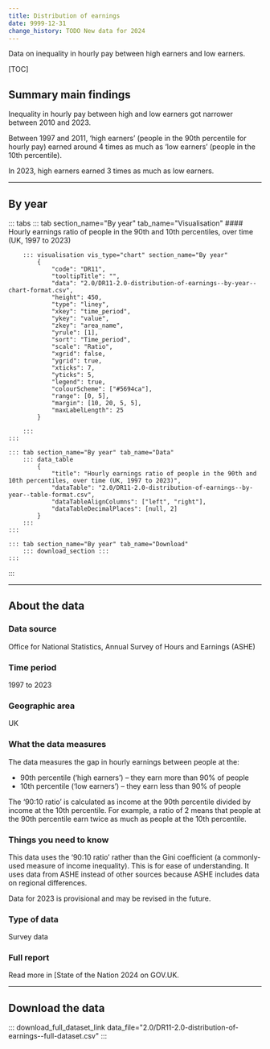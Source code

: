 ```yaml
---
title: Distribution of earnings
date: 9999-12-31
change_history: TODO New data for 2024
---
```


Data on inequality in hourly pay between high earners and low earners.

[TOC]

## Summary main findings

Inequality in hourly pay between high and low earners got narrower between 2010 and 2023.

Between 1997 and 2011, ‘high earners’ (people in the 90th percentile for hourly pay) earned around 4 times as much as ‘low earners’ (people in the 10th percentile).

In 2023, high earners earned 3 times as much as low earners.

---

## By year

::: tabs
    ::: tab section_name="By year" tab_name="Visualisation"
        #### Hourly earnings ratio of people in the 90th and 10th percentiles, over time (UK, 1997 to 2023)

        ::: visualisation vis_type="chart" section_name="By year"
            {
                "code": "DR11",
                "tooltipTitle": "",
                "data": "2.0/DR11-2.0-distribution-of-earnings--by-year--chart-format.csv",
                "height": 450,
                "type": "liney",
                "xkey": "time_period",
                "ykey": "value",
                "zkey": "area_name",
                "yrule": [1],
                "sort": "Time_period",
                "scale": "Ratio",
                "xgrid": false,
                "ygrid": true,
                "xticks": 7,
                "yticks": 5,
                "legend": true,
                "colourScheme": ["#5694ca"],
                "range": [0, 5],
                "margin": [10, 20, 5, 5],
                "maxLabelLength": 25
            }
                
        :::
    :::

    ::: tab section_name="By year" tab_name="Data"
        ::: data_table
            {
                "title": "Hourly earnings ratio of people in the 90th and 10th percentiles, over time (UK, 1997 to 2023)",
                "dataTable": "2.0/DR11-2.0-distribution-of-earnings--by-year--table-format.csv",
                "dataTableAlignColumns": ["left", "right"],
                "dataTableDecimalPlaces": [null, 2]
            }
        :::
    :::

    ::: tab section_name="By year" tab_name="Download"
        ::: download_section :::
    :::
:::

---

## About the data

### Data source
Office for National Statistics, Annual Survey of Hours and Earnings (ASHE)

### Time period
1997 to 2023

### Geographic area
UK

### What the data measures
The data measures the gap in hourly earnings between people at the:

* 90th percentile (‘high earners’) – they earn more than 90% of people
* 10th percentile (‘low earners’) – they earn less than 90% of people

The ‘90:10 ratio’ is calculated as income at the 90th percentile divided by income at the 10th percentile. For example, a ratio of 2 means that people at the 90th percentile earn twice as much as people at the 10th percentile.

### Things you need to know
This data uses the ‘90:10 ratio’ rather than the Gini coefficient (a commonly-used measure of income inequality). This is for ease of understanding. It uses data from ASHE instead of other sources because ASHE includes data on regional differences.

Data for 2023 is provisional and may be revised in the future.

### Type of data
Survey data

### Full report
Read more in [State of the Nation 2024 on GOV.UK.

---

## Download the data

::: download_full_dataset_link data_file="2.0/DR11-2.0-distribution-of-earnings--full-dataset.csv" :::
